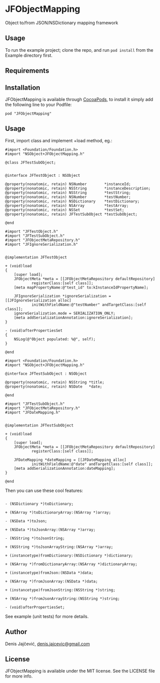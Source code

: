 # JFObjectMapping

Object to/from JSON/NSDictionary mapping framework

## Usage

To run the example project; clone the repo, and run `pod install` from the Example directory first.

## Requirements

## Installation

JFObjectMapping is available through [CocoaPods](http://cocoapods.org), to install
it simply add the following line to your Podfile:

    pod "JFObjectMapping"

## Usage

First, import  class and implement +load method, eg.:

```
#import <Foundation/Foundation.h>
#import "NSObject+JFObjectMapping.h"

@class JFTestSubObject;


@interface JFTestObject : NSObject

@property(nonatomic, retain) NSNumber        *instanceId;
@property(nonatomic, retain) NSString        *instanceDescription;
@property(nonatomic, retain) NSString        *testString;
@property(nonatomic, retain) NSNumber        *testNumber;
@property(nonatomic, retain) NSDictionary    *testDictionary;
@property(nonatomic, retain) NSArray         *testArray;
@property(nonatomic, retain) NSSet           *testSet;
@property(nonatomic, retain) JFTestSubObject *testSubObject;

@end

#import "JFTestObject.h"
#import "JFTestSubObject.h"
#import "JFObjectMetaRepository.h"
#import "JFIgnoreSerialization.h"


@implementation JFTestObject

+ (void)load
{
    [super load];
    JFObjectMeta *meta = [[JFObjectMetaRepository defaultRepository]
            registerClass:[self class]];
    [meta mapPropertyName:@"test_id" to:kInstanceIdPropertyName];

    JFIgnoreSerialization *ignoreSerialization = [[JFIgnoreSerialization alloc]
            initWithFieldName:@"testNumber" andTargetClass:[self class]];
    ignoreSerialization.mode = SERIALIZATION_ONLY;
    [meta addSerializationAnnotation:ignoreSerialization];
}

- (void)afterPropertiesSet
{
    NSLog(@"Object populated: %@", self);
}

@end

```

```
#import <Foundation/Foundation.h>
#import "NSObject+JFObjectMapping.h"

@interface JFTestSubObject : NSObject

@property(nonatomic, retain) NSString *title;
@property(nonatomic, retain) NSDate   *date;

@end

#import "JFTestSubObject.h"
#import "JFObjectMetaRepository.h"
#import "JFDateMapping.h"


@implementation JFTestSubObject

+ (void)load
{
    [super load];
    JFObjectMeta *meta = [[JFObjectMetaRepository defaultRepository]
            registerClass:[self class]];

    JFDateMapping *dateMapping = [[JFDateMapping alloc]
            initWithFieldName:@"date" andTargetClass:[self class]];
    [meta addSerializationAnnotation:dateMapping];
}

@end
```

Then you can use these cool features:

```

- (NSDictionary *)toDictionary;

+ (NSArray *)toDictionaryArray:(NSArray *)array;

- (NSData *)toJson;

+ (NSData *)toJsonArray:(NSArray *)array;

- (NSString *)toJsonString;

+ (NSString *)toJsonArrayString:(NSArray *)array;

+ (instancetype)fromDictionary:(NSDictionary *)dictionary;

+ (NSArray *)fromDictionaryArray:(NSArray *)dictionaryArray;

+ (instancetype)fromJson:(NSData *)data;

+ (NSArray *)fromJsonArray:(NSData *)data;

+ (instancetype)fromJsonString:(NSString *)string;

+ (NSArray *)fromJsonArrayString:(NSString *)string;

- (void)afterPropertiesSet;

```

See example (unit tests) for more details.

## Author

Denis Jajčević, denis.jajcevic@gmail.com

## License

JFObjectMapping is available under the MIT license. See the LICENSE file for more info.

